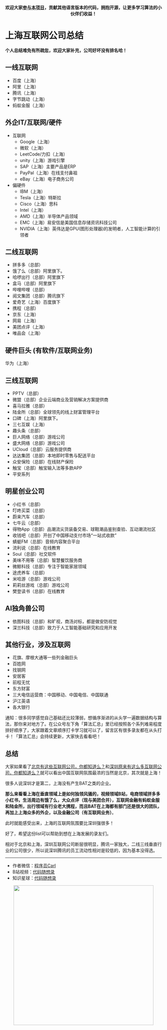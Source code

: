 <p align="center">
  <a href="https://mp.weixin.qq.com/s/RsdcQ9umo09R6cfnwXZlrQ"><img src="https://img.shields.io/badge/PDF下载-代码随想录-blueviolet" alt=""></a>
  <a href="https://mp.weixin.qq.com/s/b66DFkOp8OOxdZC_xLZxfw"><img src="https://img.shields.io/badge/刷题-微信群-green" alt=""></a>
  <a href="https://space.bilibili.com/525438321"><img src="https://img.shields.io/badge/B站-代码随想录-orange" alt=""></a>
  <a href="https://mp.weixin.qq.com/s/QVF6upVMSbgvZy8lHZS3CQ"><img src="https://img.shields.io/badge/知识星球-代码随想录-blue" alt=""></a>
</p>
<p align="center"><strong>欢迎大家<a href="https://mp.weixin.qq.com/s/tqCxrMEU-ajQumL1i8im9A">参与本项目</a>，贡献其他语言版本的代码，拥抱开源，让更多学习算法的小伙伴们收益！</strong></p>


# 上海互联网公司总结

**个人总结难免有所疏忽，欢迎大家补充，公司好坏没有排名哈！**

## 一线互联网

* 百度（上海）
* 阿里（上海）
* 腾讯（上海）
* 字节跳动（上海）
* 蚂蚁金服（上海）

## 外企IT/互联网/硬件

* 互联网
    * Google（上海）
    * 微软（上海）
    * LeetCode/力扣（上海）
    * unity（上海）游戏引擎
    * SAP（上海）主要产品是ERP
    * PayPal（上海）在线支付鼻祖
    * eBay（上海）电子商务公司
* 偏硬件
    * IBM（上海）
    * Tesla（上海）特斯拉
    * Cisco（上海）思科
    * Intel（上海）
    * AMD（上海）半导体产品领域
    * EMC（上海）易安信是美国信息存储资讯科技公司
    * NVIDIA（上海）英伟达是GPU(图形处理器)的发明者，人工智能计算的引领者

## 二线互联网

* 拼多多（总部）
* 饿了么（总部）阿里旗下。
* 哈啰出行（总部）阿里旗下
* 盒马（总部）阿里旗下
* 哔哩哔哩（总部）
* 阅文集团（总部）腾讯旗下
* 爱奇艺（上海）百度旗下
* 携程（总部）
* 京东（上海）
* 网易（上海）
* 美团点评（上海）
* 唯品会（上海）

## 硬件巨头 (有软件/互联网业务)

华为（上海）

## 三线互联网

* PPTV（总部）
* 微盟（总部）企业云端商业及营销解决方案提供商
* 喜马拉雅（总部）
* 陆金所（总部）全球领先的线上财富管理平台
* 口碑（上海）阿里旗下。
* 三七互娱（上海）
* 趣头条（总部）
* 巨人网络（总部）游戏公司
* 盛大网络（总部）游戏公司
* UCloud（总部）云服务提供商
* 达达集团（总部）本地即时零售与配送平台
* 众安保险（总部）在线财产保险
* 触宝（总部）触宝输入法等多款APP
* 平安系列

## 明星创业公司

* 小红书（总部）
* 叮咚买菜（总部）
* 蔚来汽车（总部）
* 七牛云（总部）
* 得物App（总部）品潮流尖货装备交易、球鞋潮品鉴别查验、互动潮流社区
* 收钱吧（总部）开创了中国移动支付市场“一站式收款”
* 蜻蜓FM（总部）音频内容聚合平台
* 流利说（总部）在线教育
* Soul（总部）社交软件
* 美味不用等（总部）智慧餐饮服务商
* 微鲸科技（总部）专注于智能家居领域
* 途虎养车（总部）
* 米哈游（总部）游戏公司
* 莉莉丝游戏（总部）游戏公司
* 樊登读书（总部）在线教育

## AI独角兽公司

* 依图科技（总部）和旷视，商汤对标，都是做安防视觉
* 深兰科技（总部）致力于人工智能基础研究和应用开发

## 其他行业，涉及互联网
* 花旗、摩根大通等一些列金融巨头
* 百姓网
* 找钢网
* 安居客
* 前程无忧
* 东方财富
* 三大电信运营商：中国移动、中国电信、中国联通
* 沪江英语
* 各大银行

通知：很多同学感觉自己基础还比较薄弱，想循序渐进的从头学一遍数据结构与算法，那你来对地方了。在公众号左下角「算法汇总」里已经按照各个系列难易程度排好顺序了，大家跟着文章顺序打卡学习就可以了，留言区有很多录友都在从头打卡！「算法汇总」会持续更新，大家快去看看吧！

## 总结

大家如果看了[北京有这些互联网公司，你都知道么？](https://mp.weixin.qq.com/s/BKrjK4myNB-FYbMqW9f3yw)和[深圳原来有这么多互联网公司，你都知道么？](https://mp.weixin.qq.com/s/3VJHF2zNohBwDBxARFIn-Q)就可以看出中国互联网氛围最浓的当然是北京，其次就是上海！

很多人说深圳才是第二，上海没有产生BAT之类的企业。

**那么来看看上海在垂直领域上是如何独领风骚的，视频领域B站，电商领域拼多多小红书，生活周边有饿了么，大众点评（现与美团合并），互联网金融有蚂蚁金服和陆金所，出行领域有行业老大携程，而且BAT在上海都有部门还是很大的团队，再加上上海众多的外企，以及金融公司（有互联网业务）**。

此时就能感受出来，上海的互联网氛围要比深圳强很多！

好了，希望这份list可以帮助到想在上海发展的录友们。

相对于北京和上海，深圳互联网公司断层很明显，腾讯一家独大，二线三线垂直行业的公司很少，所以说深圳腾讯的员工流动性相对是较低的，因为基本没得选。






-----------------------
* 作者微信：[程序员Carl](https://mp.weixin.qq.com/s/b66DFkOp8OOxdZC_xLZxfw)
* B站视频：[代码随想录](https://space.bilibili.com/525438321)
* 知识星球：[代码随想录](https://mp.weixin.qq.com/s/QVF6upVMSbgvZy8lHZS3CQ)
<div align="center"><img src=../pics/公众号.png width=450 alt=> </img></div>

